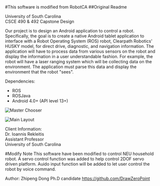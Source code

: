 #This software is modified from RobotCA
##Original Readme

University of South Carolina  
CSCE 490 & 492 Capstone Design  

Our project is to design an Android application to control a robot. Specifically, the goal is to create a native Android tablet application to interface with a Robot Operating System (ROS) robot, Clearpath Robotics' HUSKY model, for direct drive, diagnostic, and navigation information. The application will have to process data from various sensors on the robot and display the information in a user understandable fashion. For example, the robot will have a laser ranging system which will be collecting data on the environment. The application must parse this data and display the environment that the robot "sees".

Dependencies:  
+ ROS
+ ROSJava
+ Android 4.0+ (API level 13+)

![Master Chooser](https://cloud.githubusercontent.com/assets/8508489/14839465/021d5f80-0bf9-11e6-9580-10fa54de7cfc.png) 

![Main Layout](https://cloud.githubusercontent.com/assets/8508489/14839460/0201419c-0bf9-11e6-82c9-8e51ce85d48c.png)  

Client Information:  
Dr. Ioannis Rekleitis  
Assistant Professor  
University of South Carolina

#Modify Note
This software have been modified to control NEU household robot.
A servo control function was added to help control 2DOF servo driven platform.
Auido input function will be added to let user control the robot by voice command.

Author:
Zhipeng Dong
Ph.D candidate
https://github.com/DrawZeroPoint